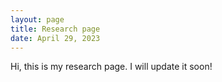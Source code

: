 ```yaml
---
layout: page
title: Research page
date: April 29, 2023
---
```


Hi, this is my research page. I will update it soon!
